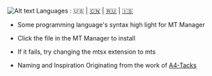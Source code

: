 ![Alt text](https://img.shields.io/badge/MT管理器-语法高亮文件-gold) Languages : 🇺🇸 | [🇨🇳](./README.zh-CN.md) | [🇷🇺](./README.ru-RU.md) | [🇮🇸](./README.is-IS.md)

- Some programming language's syntax high light for MT Manager

- Click the file in the MT Manager to install

- If it fails, try changing the mtsx extension to mts

- Naming and Inspiration Originating from the work of [A4-Tacks](https://github.com/A4-Tacks/Rust-SyntaxHighLight-For-MT-Manager)
